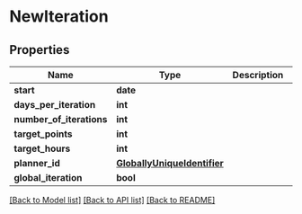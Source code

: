 # NewIteration

## Properties
Name | Type | Description | Notes
------------ | ------------- | ------------- | -------------
**start** | **date** |  | [optional] 
**days_per_iteration** | **int** |  | [optional] 
**number_of_iterations** | **int** |  | [optional] 
**target_points** | **int** |  | [optional] 
**target_hours** | **int** |  | [optional] 
**planner_id** | [**GloballyUniqueIdentifier**](GloballyUniqueIdentifier.md) |  | [optional] 
**global_iteration** | **bool** |  | [optional] 

[[Back to Model list]](../README.md#documentation-for-models) [[Back to API list]](../README.md#documentation-for-api-endpoints) [[Back to README]](../README.md)

